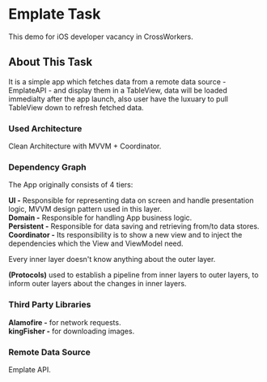 # Emplate Task

This demo for iOS developer vacancy in CrossWorkers.

## About This Task

It is a simple app which fetches data from a remote data source - EmplateAPI - and display them in a TableView, data will be loaded immedialty after the app launch, also user have the luxuary to pull TableView down to refresh fetched data.

### Used Architecture

Clean Architecture with MVVM + Coordinator.

### Dependency Graph

The App originally consists of 4 tiers: <br />

**UI -** Responsible for representing data on screen and handle presentation logic, MVVM design pattern used in this layer. <br />**Domain -** Responsible for handling App business logic. <br />
**Persistent -** Responsible for data saving and retrieving from/to data stores. <br />
**Coordinator -** Its responsibility is to show a new view and to inject the dependencies which the View and ViewModel need. <br/>

Every inner layer doesn't know anything about the outer layer. <br />

**(Protocols)** used to establish a pipeline from inner layers to outer layers, to inform outer layers about the changes in inner layers.

### Third Party Libraries

**Alamofire -** for network requests. <br />
**kingFisher -** for downloading images.

### Remote Data Source

Emplate API.
